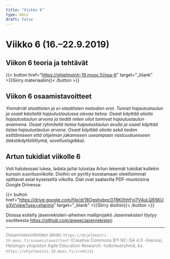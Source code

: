 ```yaml
---
title: "Viikko 6"
type: docs
draft: false
---
```


# Viikko 6 (16.–22.9.2019)

## Viikon 6 teoria ja tehtävät

{{< button href="https://ohjelmointi-19.mooc.fi/osa-6" target="_blank" >}}Siirry materiaaliin{{< /button >}}

## Viikon 6 osaamistavoitteet

*Ymmärrät staattisten ja ei-staattisten metodien erot. Tunnet hajautustaulun ja osaat käsitellä hajautustaulussa olevaa tietoa. Osaat käyttää olioita hajautustaulun arvona ja tiedät miten oliot toimivat hajautustaulun avaimena. Osaat ryhmitellä tietoa hajautustaulun avulla ja osaat käyttää listaa hajautustaulun arvona. Osaat käyttää olioita sekä tiedon esittämiseen että ohjelman jakamiseen useampaan vastuualueeseen (tekstikäyttöliittymä, sovelluslogiikka).*

## Artun tukidiat viikolle 6

Voit halutessasi lukea, ladata ja/tai tulostaa Artun tekemät tukidiat kullekin kurssin suoritusviikolle. Dioihin on pyritty koostamaan oleellisimmat opittavat asiat kyseiseltä viikolta. Diat ovat saatavilla PDF-muotoisina Google Drivessa:

{{< button href="https://drive.google.com/file/d/18Ogshybpc078K0hhYyj7V4uLQ65KUg3V/view?usp=sharing" target="_blank" >}}Siirry dioihin{{< /button >}}

Dioissa esitelty jäsenrekisteri-aiheinen malliprojekti *Jasenrekisteri* löytyy osoitteesta https://github.com/areee/Jasenrekisteri

---

<span style="color:grey">Osaamistavoitteiden lähde: ``https://ohjelmointi-19.mooc.fi/osaamistavoitteet`` (Creative Commons BY-NC-SA 4.0 -lisenssi, Helsingin yliopiston Agile Education Research -tutkimusryhmä, ks. ``https://ohjelmointi-19.mooc.fi/credits``)</span>
